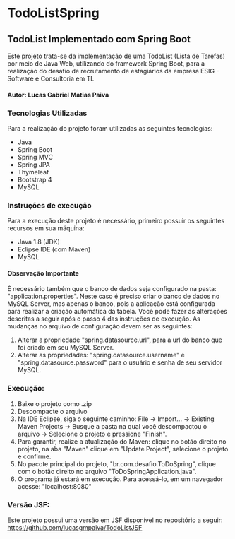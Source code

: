 # TodoListSpring

## TodoList Implementado com Spring Boot

Este projeto trata-se da implementação de uma TodoList (Lista de Tarefas) por meio de Java Web, utilizando do framework Spring Boot, para a realização do desafio de recrutamento de estagiários da empresa ESIG -  Software e Consultoria em TI.

#### Autor: Lucas Gabriel Matias Paiva

### Tecnologias Utilizadas
Para a realização do projeto foram utilizadas as seguintes tecnologias:
- Java
- Spring Boot
- Spring MVC
- Spring JPA
- Thymeleaf
- Bootstrap 4
- MySQL

### Instruções de execução
Para a execução deste projeto é necessário, primeiro possuir os seguintes recursos em sua máquina:
- Java 1.8 (JDK)
- Eclipse IDE (com Maven)
- MySQL

#### Observação Importante
É necessário também que o banco de dados seja configurado na pasta: "application.properties". 
Neste caso é preciso criar o banco de dados no MySQL Server, mas apenas o banco, pois a aplicação está configurada para realizar a criação automática da tabela. Você pode fazer as alterações descritas a seguir após o passo 4 das instruções de execução.
As mudanças no arquivo de configuração devem ser as seguintes:
1. Alterar a propriedade "spring.datasource.url", para a url do banco que foi criado em seu MySQL Server.
2. Alterar as propriedades: "spring.datasource.username" e "spring.datasource.password" para o usuário e senha de seu servidor MySQL.

### Execução:
1. Baixe o projeto como .zip
2. Descompacte o arquivo
3. Na IDE Eclipse, siga o seguinte caminho: File -> Import... -> Existing Maven Projects -> Busque a pasta na qual você descompactou o arquivo -> Selecione o projeto e pressione "Finish".
4. Para garantir, realize a atualização do Maven: clique no botão direito no projeto, na aba "Maven" clique em "Update Project", selecione o projeto e confirme.
5. No pacote principal do projeto, "br.com.desafio.ToDoSpring", clique com o botão direito no arquivo "ToDoSpringApplication.java".
6. O programa já estará em execução. Para acessá-lo, em um navegador acesse: "localhost:8080"

### Versão JSF:
Este projeto possui uma versão em JSF disponível no repositório a seguir: https://github.com/lucasgmpaiva/TodoListJSF
